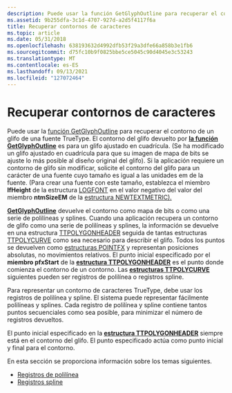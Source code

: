 ```yaml
---
description: Puede usar la función GetGlyphOutline para recuperar el contorno de un glifo de una fuente TrueType.
ms.assetid: 9b255dfa-3c1d-4707-927d-a2d5f4117f6a
title: Recuperar contornos de caracteres
ms.topic: article
ms.date: 05/31/2018
ms.openlocfilehash: 638193632d4992dfb53f29a3dfe66a858b3e1fb6
ms.sourcegitcommit: d75fc10b9f0825bbe5ce5045c90d4045e3c53243
ms.translationtype: MT
ms.contentlocale: es-ES
ms.lasthandoff: 09/13/2021
ms.locfileid: "127072464"
---
```

# <a name="retrieving-character-outlines"></a>Recuperar contornos de caracteres

Puede usar la [función GetGlyphOutline](/windows/desktop/api/Wingdi/nf-wingdi-getglyphoutlinea) para recuperar el contorno de un glifo de una fuente TrueType. El contorno del glifo devuelto por [**la función GetGlyphOutline**](/windows/win32/api/wingdi/nf-wingdi-getglyphoutlinea) es para un glifo ajustado en cuadrícula. (Se ha modificado un glifo ajustado en cuadrícula para que su imagen de mapa de bits se ajuste lo más posible al diseño original del glifo). Si la aplicación requiere un contorno de glifo sin modificar, solicite el contorno del glifo para un carácter de una fuente cuyo tamaño es igual a las unidades em de la fuente. (Para crear una fuente con este tamaño, establezca el miembro **lfHeight** de la estructura [LOGFONT](/windows/win32/api/wingdi/ns-wingdi-logfonta) en el valor negativo del valor del miembro **ntmSizeEM** de la [estructura NEWTEXTMETRIC).](/windows/win32/api/wingdi/ns-wingdi-newtextmetrica)

[**GetGlyphOutline**](/windows/win32/api/wingdi/nf-wingdi-getglyphoutlinea) devuelve el contorno como mapa de bits o como una serie de polilíneas y splines. Cuando una aplicación recupera un contorno de glifo como una serie de polilíneas y splines, la información se devuelve en una estructura [TTPOLYGONHEADER](/windows/win32/api/wingdi/ns-wingdi-ttpolygonheader) seguida de tantas estructuras [TTPOLYCURVE](/windows/win32/api/wingdi/ns-wingdi-ttpolycurve) como sea necesario para describir el glifo. Todos los puntos se devuelven como [estructuras POINTFX](/windows/win32/api/wingdi/ns-wingdi-pointfx) y representan posiciones absolutas, no movimientos relativos. El punto inicial especificado por el **miembro pfxStart** de la [**estructura TTPOLYGONHEADER**](/windows/win32/api/wingdi/ns-wingdi-ttpolygonheader) es el punto donde comienza el contorno de un contorno. Las [**estructuras TTPOLYCURVE**](/windows/win32/api/wingdi/ns-wingdi-ttpolycurve) siguientes pueden ser registros de polilínea o registros spline.

Para representar un contorno de caracteres TrueType, debe usar los registros de polilínea y spline. El sistema puede representar fácilmente polilíneas y splines. Cada registro de polilínea y spline contiene tantos puntos secuenciales como sea posible, para minimizar el número de registros devueltos.

El punto inicial especificado en la [**estructura TTPOLYGONHEADER**](/windows/win32/api/wingdi/ns-wingdi-ttpolygonheader) siempre está en el contorno del glifo. El punto especificado actúa como punto inicial y final para el contorno.

En esta sección se proporciona información sobre los temas siguientes.

-   [Registros de polilínea](polyline-records.md)
-   [Registros spline](spline-records.md)

 

 
